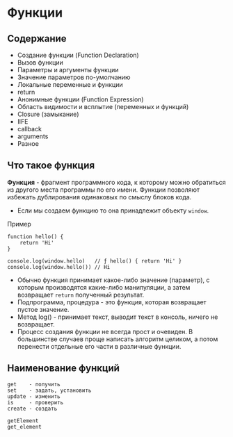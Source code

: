 # Функции
## Содержание

* Создание функции (Function Declaration)
* Вызов функции
* Параметры и аргументы функции
* Значение параметров по-умолчанию
* Локальные переменные и функции
* return
* Анонимные функции (Function Expression)
* Область видимости и всплытие (переменных и функций)
* Closure (замыкание)
* IIFE
* callback
* arguments
* Разное

## Что такое функция

**Функция** - фрагмент программного кода, к которому можно обратиться из другого места программы по его имени. Функции позволяют избежать дублирования одинаковых по смыслу блоков кода.

* Если мы создаем функцию то она принадлежит объекту `window`.

Пример

    function hello() {
        return 'Hi'
    }

    console.log(window.hello)   // ƒ hello() { return 'Hi' }
    console.log(window.hello()) // Hi

* Обычно функция принимает какое-либо значение (параметр), с которым производятся какие-либо манипуляции, а затем возвращает `return` полученный результат.
* Подпрограмма, процедура - это функция, которая возвращает пустое значение.
* Метод log() - принимает текст, выводит текст в консоль, ничего не возвращает.
* Процесс создания функции не всегда прост и очевиден. В большинстве случаев проще написать алгоритм целиком, а потом перенести отдельные его части в различные функции.

## Наименование функций
    get    - получить
    set    - задать, установить
    update - изменить
    is     - проверить
    create - создать

    getElement
    get_element